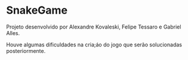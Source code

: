 # SnakeGame
Projeto desenvolvido por Alexandre Kovaleski, Felipe Tessaro e Gabriel Alles.

Houve algumas dificuldades na cria;áo do jogo que serão solucionadas posteriormente.
